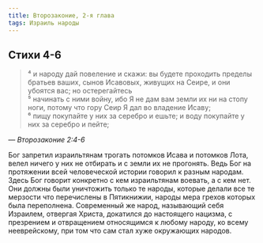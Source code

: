 ```yaml
---
title: Второзаконие, 2-я глава
tags: Израиль народы
---
```


## Стихи 4-6

> ⁴ и народу дай повеление и скажи: вы будете проходить пределы братьев ваших, сынов Исавовых, живущих на Сеире, и они убоятся вас;
> но остерегайтесь  
> ⁵ начинать с ними войну, ибо Я не дам вам земли их ни на стопу ноги, потому что гору Сеир Я дал во владение Исаву;  
> ⁶ пищу покупайте у них за серебро и ешьте; и воду покупайте у них за серебро и пейте;

— <cite>Второзаконие&nbsp;2:4-6</cite>

Бог запретил израильтянам трогать потомков Исава и потомков Лота, велел ничего у них не отбирать и с земли их не прогонять.
Ведь Бог на протяжении всей человеческой истории говорил к разным народам. Здесь Бог говорит конкретно с кем израильтянам воевать,
а с кем нет. Они должны были уничтожить только те народы, которые делали все те мерзости что перечислены в Пятикнижии,
народы мера грехов которых была переполнена. Современный же народ, называющий себя Израилем, отвергая Христа,
докатился до настоящего нацизма, с презрением и отвращением относящимся к любому народу, ко всему нееврейскому,
при том что сам стал хуже окружающих народов.
